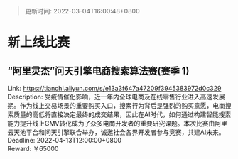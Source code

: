 > 更新时间: 2022-03-04T16:00:48+0800 

# 新上线比赛


## “阿里灵杰”问天引擎电商搜索算法赛(赛季 1)
Link: https://tianchi.aliyun.com/s/e13a3f647a47209f3945383972d0c329  
Description: 受疫情催化影响，近一年内全球电商及在线零售行业进入高速发展期。作为线上交易场景的重要购买入口，搜索行为背后是强烈的购买意愿，电商搜索质量的高低将直接决定最终的成交结果，因此在AI时代，如何通过构建智能搜索能力提升线上GMV转化成为了众多电商开发者的重要研究课题。本次比赛由阿里云天池平台和问天引擎联合举办，诚邀社会各界开发者参与竞赛，共建AI未来。  
Deadline: 2022-04-13T12:00:00+0800  
Reward: ￥65000  

